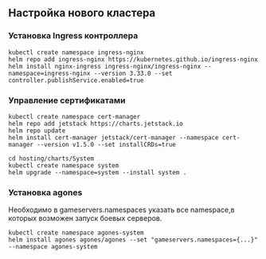 ## Настройка нового кластера

### Установка Ingress контроллера

```
kubectl create namespace ingress-nginx
helm repo add ingress-nginx https://kubernetes.github.io/ingress-nginx
helm install nginx-ingress ingress-nginx/ingress-nginx --namespace=ingress-nginx --version 3.33.0 --set controller.publishService.enabled=true
```

### Управление сертификатами

```
kubectl create namespace cert-manager
helm repo add jetstack https://charts.jetstack.io
helm repo update
helm install cert-manager jetstack/cert-manager --namespace cert-manager --version v1.5.0 --set installCRDs=true   

cd hosting/charts/System
kubectl create namespace system
helm upgrade --namespace=system --install system .
```

### Установка agones

Необходимо в gameservers.namespaces указать все namespace,в которых возможен запуск боевых серверов.

```
kubectl create namespace agones-system
helm install agones agones/agones --set "gameservers.namespaces={...}" --namespace agones-system
```